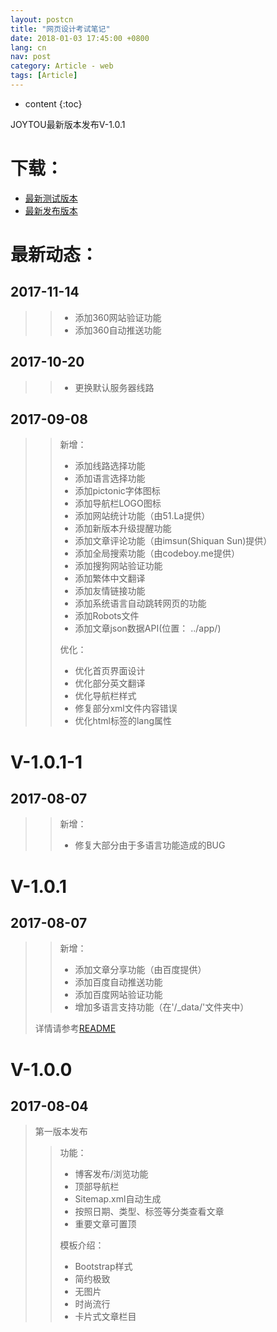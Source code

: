 ```yaml
---
layout: postcn
title: "网页设计考试笔记"
date: 2018-01-03 17:45:00 +0800
lang: cn
nav: post
category: Article - web
tags: [Article]
---
```


* content
{:toc}

JOYTOU最新版本发布V-1.0.1
<!-- more -->
# 下载：
- [最新测试版本](https://github.com/joytou/joytou.github.io/archive/master.zip)
- [最新发布版本](https://github.com/joytou/joytou.github.io/archive/1.0.1-1.zip)

# 最新动态：
## 2017-11-14
>> - 添加360网站验证功能
>> - 添加360自动推送功能

## 2017-10-20
>> - 更换默认服务器线路

## 2017-09-08
>> 新增：
>> - 添加线路选择功能
>> - 添加语言选择功能
>> - 添加pictonic字体图标
>> - 添加导航栏LOGO图标
>> - 添加网站统计功能（由51.La提供）
>> - 添加新版本升级提醒功能
>> - 添加文章评论功能（由imsun(Shiquan Sun)提供）
>> - 添加全局搜索功能（由codeboy.me提供）
>> - 添加搜狗网站验证功能
>> - 添加繁体中文翻译
>> - 添加友情链接功能
>> - 添加系统语言自动跳转网页的功能
>> - 添加Robots文件
>> - 添加文章json数据API(位置： ../app/)
>> 
>> 优化：
>> - 优化首页界面设计
>> - 优化部分英文翻译
>> - 优化导航栏样式
>> - 修复部分xml文件内容错误
>> - 优化html标签的lang属性

# V-1.0.1-1
## 2017-08-07
>> 新增：
>> - 修复大部分由于多语言功能造成的BUG

# V-1.0.1
## 2017-08-07
>> 新增：
>> - 添加文章分享功能（由百度提供）
>> - 添加百度自动推送功能
>> - 添加百度网站验证功能
>> - 增加多语言支持功能（在'/_data/'文件夹中）
> 
> 详情请参考[README](https://github.com/joytou/joytou.github.io/blob/master/README.md)

# V-1.0.0
## 2017-08-04
> 第一版本发布
>> 功能：
>> - 博客发布/浏览功能
>> - 顶部导航栏
>> - Sitemap.xml自动生成
>> - 按照日期、类型、标签等分类查看文章
>> - 重要文章可置顶
>>
>> 模板介绍：
>> - Bootstrap样式
>> - 简约极致
>> - 无图片
>> - 时尚流行
>> - 卡片式文章栏目
